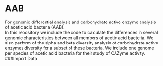 # AAB
For genomic differential analysis and carbohydrate active enzyme analysis of acetic acid bacteria (AAB).  
In this repository we include the code to calculate the differences in several genomic characteristics between all members of acetic acid bacteria. We also perform of the alpha and beta diversity analysis of carbohydrate active enzymes diversity for a subset of these bacteria. We include one genome per species of acetic acid bacteria for their study of CAZyme activity.
###Import Data
